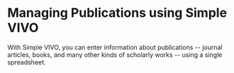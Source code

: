 # Managing Publications using Simple VIVO

With Simple VIVO, you can enter information about publications -- journal articles, books, and many
other kinds of scholarly works -- using a single spreadsheet.

